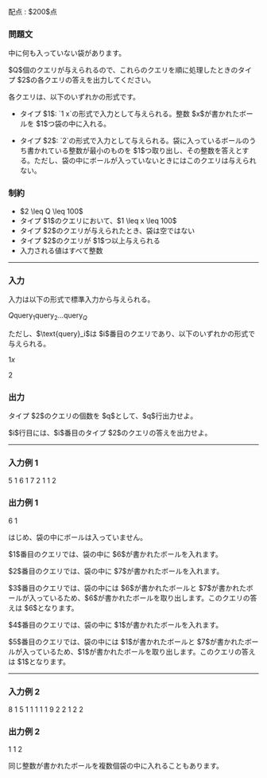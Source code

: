 
<div>

<span>

<span>

<p>
配点 : $200$点
</p>

<div>

<section>

### **問題文**

<p>
中に何も入っていない袋があります。
</p>

<p>
$Q$個のクエリが与えられるので、これらのクエリを順に処理したときのタイプ $2$の各クエリの答えを出力してください。
</p>

<p>
各クエリは、以下のいずれかの形式です。
</p>

<ul>

<li>

<p>
タイプ $1$: `1 x`の形式で入力として与えられる。整数 $x$が書かれたボールを $1$つ袋の中に入れる。
</p>

</li>

<li>

<p>
タイプ $2$: `2`の形式で入力として与えられる。袋に入っているボールのうち書かれている整数が最小のものを $1$つ取り出し、その整数を答えとする。ただし、袋の中にボールが入っていないときにはこのクエリは与えられない。
</p>

</li>

</ul>

</section>

</div>

<div>

<section>

### **制約**

<ul>

<li>
$2 \leq Q \leq 100$
</li>

<li>
タイプ $1$のクエリにおいて、$1 \leq x \leq 100$
</li>

<li>
タイプ $2$のクエリが与えられたとき、袋は空ではない
</li>

<li>
タイプ $2$のクエリが $1$つ以上与えられる
</li>

<li>
入力される値はすべて整数
</li>

</ul>

</section>

</div>

---

<div>

<div>

<section>

### **入力**

<p>
入力は以下の形式で標準入力から与えられる。
</p>

<div>

$Q$$\text{query}_1$$\text{query}_2$$\ldots$$\text{query}_Q$
</div>

<p>
ただし、$\text{query}_i$は $i$番目のクエリであり、以下のいずれかの形式で与えられる。
</p>

<div>

$1$$x$
</div>

<div>

$2$
</div>

</section>

</div>

<div>

<section>

### **出力**

<p>
タイプ $2$のクエリの個数を $q$として、$q$行出力せよ。
</p>

<p>
$i$行目には、$i$番目のタイプ $2$のクエリの答えを出力せよ。
</p>

</section>

</div>

</div>

---

<div>

<section>

### **入力例 1**

<div>

5
1 6
1 7
2
1 1
2

</div>

</section>

</div>

<div>

<section>

### **出力例 1**

<div>

6
1

</div>

<p>
はじめ、袋の中にボールは入っていません。
</p>

<p>
$1$番目のクエリでは、袋の中に $6$が書かれたボールを入れます。
</p>

<p>
$2$番目のクエリでは、袋の中に $7$が書かれたボールを入れます。
</p>

<p>
$3$番目のクエリでは、袋の中には $6$が書かれたボールと $7$が書かれたボールが入っているため、$6$が書かれたボールを取り出します。このクエリの答えは $6$となります。
</p>

<p>
$4$番目のクエリでは、袋の中に $1$が書かれたボールを入れます。
</p>

<p>
$5$番目のクエリでは、袋の中には $1$が書かれたボールと $7$が書かれたボールが入っているため、$1$が書かれたボールを取り出します。このクエリの答えは $1$となります。
</p>

</section>

</div>

---

<div>

<section>

### **入力例 2**

<div>

8
1 5
1 1
1 1
1 9
2
2
1 2
2

</div>

</section>

</div>

<div>

<section>

### **出力例 2**

<div>

1
1
2

</div>

<p>
同じ整数が書かれたボールを複数個袋の中に入れることもあります。
</p>

</section>

</div>

</span>

</span>

</div>
